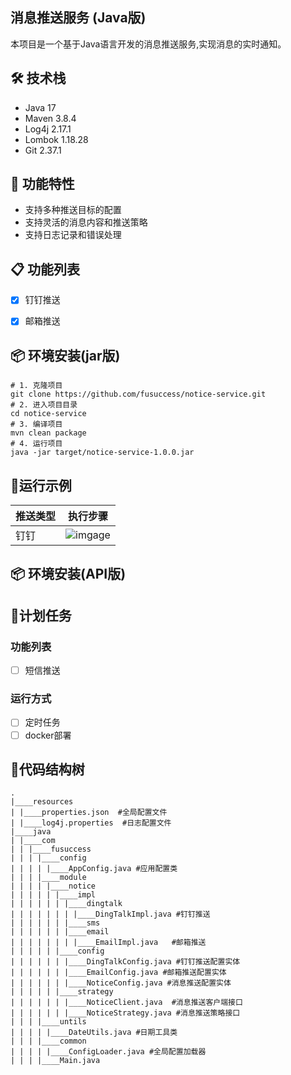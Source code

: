 ## 消息推送服务 (Java版)

本项目是一个基于Java语言开发的消息推送服务,实现消息的实时通知。

## 🛠️ 技术栈

- Java 17
- Maven 3.8.4
- Log4j 2.17.1
- Lombok 1.18.28
- Git 2.37.1

## 📝 功能特性

- 支持多种推送目标的配置
- 支持灵活的消息内容和推送策略
- 支持日志记录和错误处理

## 📋 功能列表

- [X] 钉钉推送
- [X] 邮箱推送


## 📦 环境安装(jar版)

```shell
# 1. 克隆项目
git clone https://github.com/fusuccess/notice-service.git
# 2. 进入项目目录
cd notice-service
# 3. 编译项目
mvn clean package
# 4. 运行项目
java -jar target/notice-service-1.0.0.jar
```

## 🐣运行示例

| 推送类型 | 执行步骤                                                                                 |
| -------- | ---------------------------------------------------------------------------------------- |
| 钉钉     | ![imgage](https://github.com/user-attachments/assets/7f2bda08-8476-4276-9b86-bfbea56eb836) |

## 📦 环境安装(API版)



## 📝计划任务

### 功能列表

- [ ] 短信推送

### 运行方式

- [ ] 定时任务
- [ ] docker部署

## 🌲代码结构树

```shell
.
|____resources
| |____properties.json  #全局配置文件
| |____log4j.properties  #日志配置文件
|____java
| |____com
| | |____fusuccess
| | | |____config
| | | | |____AppConfig.java #应用配置类
| | | |____module
| | | | |____notice
| | | | | |____impl
| | | | | | |____dingtalk
| | | | | | | |____DingTalkImpl.java #钉钉推送
| | | | | | |____sms
| | | | | | |____email
| | | | | | | |____EmailImpl.java   #邮箱推送
| | | | | |____config
| | | | | | |____DingTalkConfig.java #钉钉推送配置实体
| | | | | | |____EmailConfig.java #邮箱推送配置实体
| | | | | | |____NoticeConfig.java #消息推送配置实体
| | | | | |____strategy
| | | | | | |____NoticeClient.java  #消息推送客户端接口
| | | | | | |____NoticeStrategy.java #消息推送策略接口
| | | |____untils
| | | | |____DateUtils.java #日期工具类
| | | |____common
| | | | |____ConfigLoader.java #全局配置加载器
| | | |____Main.java
```
